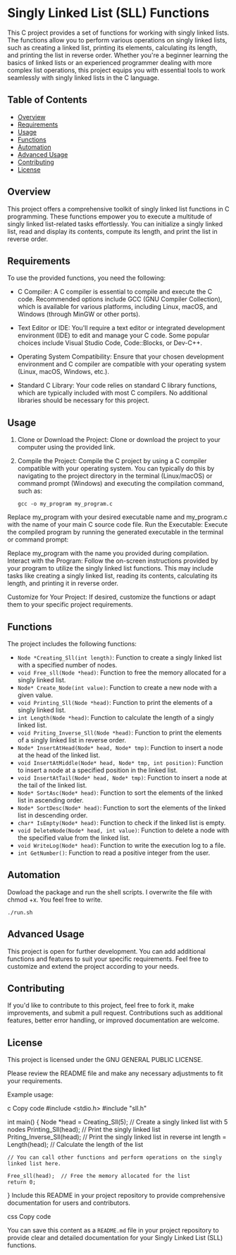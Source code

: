 # Singly Linked List (SLL) Functions

This C project provides a set of functions for working with singly linked lists. The functions allow you to perform various operations on singly linked lists, such as creating a linked list, printing its elements, calculating its length, and printing the list in reverse order. Whether you're a beginner learning the basics of linked lists or an experienced programmer dealing with more complex list operations, this project equips you with essential tools to work seamlessly with singly linked lists in the C language.

## Table of Contents
- [Overview](#overview)
- [Requirements](#requirements)
- [Usage](#usage)
- [Functions](#functions)
- [Automation](#automation)
- [Advanced Usage](#advanced-usage)
- [Contributing](#contributing)
- [License](#license)

## Overview

This project offers a comprehensive toolkit of singly linked list functions in C programming. These functions empower you to execute a multitude of singly linked list-related tasks effortlessly. You can initialize a singly linked list, read and display its contents, compute its length, and print the list in reverse order.

## Requirements

To use the provided functions, you need the following:

- C Compiler: A C compiler is essential to compile and execute the C code. Recommended options include GCC (GNU Compiler Collection), which is available for various platforms, including Linux, macOS, and Windows (through MinGW or other ports).

- Text Editor or IDE: You'll require a text editor or integrated development environment (IDE) to edit and manage your C code. Some popular choices include Visual Studio Code, Code::Blocks, or Dev-C++.

- Operating System Compatibility: Ensure that your chosen development environment and C compiler are compatible with your operating system (Linux, macOS, Windows, etc.).

- Standard C Library: Your code relies on standard C library functions, which are typically included with most C compilers. No additional libraries should be necessary for this project.

## Usage

1. Clone or Download the Project: Clone or download the project to your computer using the provided link.

2. Compile the Project: Compile the C project by using a C compiler compatible with your operating system. You can typically do this by navigating to the project directory in the terminal (Linux/macOS) or command prompt (Windows) and executing the compilation command, such as:

   ```shell
   gcc -o my_program my_program.c
Replace my_program with your desired executable name and my_program.c with the name of your main C source code file.
Run the Executable: Execute the compiled program by running the generated executable in the terminal or command prompt:


Replace my_program with the name you provided during compilation.
Interact with the Program: Follow the on-screen instructions provided by your program to utilize the singly linked list functions. This may include tasks like creating a singly linked list, reading its contents, calculating its length, and printing it in reverse order.

Customize for Your Project: If desired, customize the functions or adapt them to your specific project requirements.

## Functions
The project includes the following functions:

- `Node *Creating_Sll(int length)`: Function to create a singly linked list with a specified number of nodes.
- `void Free_sll(Node *head)`: Function to free the memory allocated for a singly linked list.
- `Node* Create_Node(int value)`: Function to create a new node with a given value.
- `void Printing_Sll(Node *head)`: Function to print the elements of a singly linked list.
- `int Length(Node *head)`: Function to calculate the length of a singly linked list.
- `void Priting_Inverse_Sll(Node *head)`: Function to print the elements of a singly linked list in reverse order.
- `Node* InsertAtHead(Node* head, Node* tmp)`: Function to insert a node at the head of the linked list.
- `void InsertAtMiddle(Node* head, Node* tmp, int position)`: Function to insert a node at a specified position in the linked list.
- `void InsertAtTail(Node* head, Node* tmp)`: Function to insert a node at the tail of the linked list.
- `Node* SortAsc(Node* head)`: Function to sort the elements of the linked list in ascending order.
- `Node* SortDesc(Node* head)`: Function to sort the elements of the linked list in descending order.
- `char* IsEmpty(Node* head)`: Function to check if the linked list is empty.
- `void DeleteNode(Node* head, int value)`: Function to delete a node with the specified value from the linked list.
- `void WriteLog(Node* head)`: Function to write the execution log to a file.
- `int GetNumber()`: Function to read a positive integer from the user.


## Automation
Dowload the package and run the shell scripts. I overwrite the file with chmod +x. You feel free to write.
```shell
./run.sh
```



## Advanced Usage
This project is open for further development. You can add additional functions and features to suit your specific requirements. Feel free to customize and extend the project according to your needs.

## Contributing
If you'd like to contribute to this project, feel free to fork it, make improvements, and submit a pull request. Contributions such as additional features, better error handling, or improved documentation are welcome.

## License
This project is licensed under the GNU GENERAL PUBLIC LICENSE.

Please review the README file and make any necessary adjustments to fit your requirements.

Example usage:

c
Copy code
#include <stdio.h>
#include "sll.h"

int main()
{
    Node *head = Creating_Sll(5);  // Create a singly linked list with 5 nodes
    Printing_Sll(head);  // Print the singly linked list
    Priting_Inverse_Sll(head);  // Print the singly linked list in reverse
    int length = Length(head);  // Calculate the length of the list

    // You can call other functions and perform operations on the singly linked list here.

    Free_sll(head);  // Free the memory allocated for the list
    return 0;
}
Include this README in your project repository to provide comprehensive documentation for users and contributors.

css
Copy code

You can save this content as a `README.md` file in your project repository to provide clear and detailed documentation for your Singly Linked List (SLL) functions.
